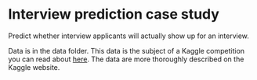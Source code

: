 # Interview prediction case study
Predict whether interview applicants will actually show up for an interview.

Data is in the data folder.  This data is the subject of a Kaggle competition you can read about [here](https://www.kaggle.com/vishnusraghavan/the-interview-attendance-problem).  The data are more thoroughly described on the Kaggle website.


